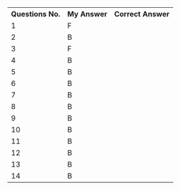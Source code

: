 <table>
  <tr>
    <th>Questions No.</th>
    <th>My Answer</th>
    <th>Correct Answer</th>
  </tr>
  <tr>
    <td>1</td>
    <td>F</td>
    <td></td>
  </tr>
  <tr>
    <td>2</td>
    <td>B</td>
    <td></td>
  </tr>
  <tr>
    <td>3</td>
    <td>F</td>
    <td></td>
  </tr>
  <tr>
    <td>4</td>
    <td>B</td>
    <td></td>
  </tr>
  <tr>
    <td>5</td>
    <td>B</td>
    <td></td>
  </tr>
  <tr>
    <td>6</td>
    <td>B</td>
    <td></td>
  </tr>
  <tr>
    <td>7</td>
    <td>B</td>
    <td></td>
  </tr>
  <tr>
    <td>8</td>
    <td>B</td>
    <td></td>
  </tr>
  <tr>
    <td>9</td>
    <td>B</td>
    <td></td>
  </tr>
  <tr>
    <td>10</td>
    <td>B</td>
    <td></td>
  </tr>
  <tr>
    <td>11</td>
    <td>B</td>
    <td></td>
  </tr>
  <tr>
    <td>12</td>
    <td>B</td>
    <td></td>
  </tr>
  <tr>
    <td>13</td>
    <td>B</td>
    <td></td>
  </tr>
  <tr>
    <td>14</td>
    <td>B</td>
    <td></td>
  </tr>
  
</table>